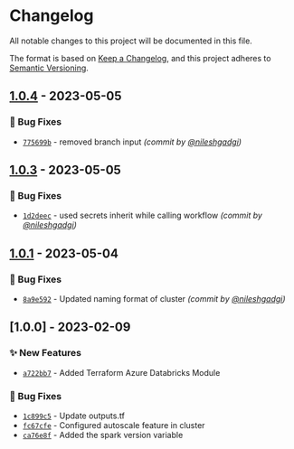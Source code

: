 # Changelog
All notable changes to this project will be documented in this file.

The format is based on [Keep a Changelog](https://keepachangelog.com/en/1.0.0/),
and this project adheres to [Semantic Versioning](https://semver.org/spec/v2.0.0.html).

## [1.0.4] - 2023-05-05
### :bug: Bug Fixes
- [`775699b`](https://github.com/clouddrove/test-caller/commit/775699b820bbc4450528a5c4635f0bc23ce5d8de) - removed branch input *(commit by [@nileshgadgi](https://github.com/nileshgadgi))*


## [1.0.3] - 2023-05-05
### :bug: Bug Fixes
- [`1d2deec`](https://github.com/clouddrove/test-caller/commit/1d2deec4a03a465d3e6cfa49cae98a509f13c7a3) - used secrets inherit while calling workflow *(commit by [@nileshgadgi](https://github.com/nileshgadgi))*


## [1.0.1] - 2023-05-04
### :bug: Bug Fixes
- [`8a9e592`](https://github.com/clouddrove/terraform-azure-databricks/commit/8a9e592b0e8b6c5acebcb8c4bc7b1eed46da9bf8) - Updated naming format of cluster *(commit by [@nileshgadgi](https://github.com/nileshgadgi))*


## [1.0.0] - 2023-02-09
### :sparkles: New Features
- [`a722bb7`](https://github.com/clouddrove/terraform-azure-databricks/commit/a722bb7e85699d8a643e1ec92dd2ea64f564e736) - Added Terraform Azure Databricks Module
### :bug: Bug Fixes
- [`1c899c5`](https://github.com/clouddrove/terraform-azure-databricks/commit/1c899c5b3c909499b180bffc20f8caf2ab2bb4ee) - Update outputs.tf
- [`fc67cfe`](https://github.com/clouddrove/terraform-azure-databricks/commit/fc67cfe1e96f5b602517829c9d3ef79570c826a2) - Configured autoscale feature in cluster
- [`ca76e8f`](https://github.com/clouddrove/terraform-azure-databricks/commit/ca76e8f7e454cfcbfd75b142624da1e35c0ff1d8) - Added the spark version variable

[1.0.1]: https://github.com/clouddrove/terraform-azure-databricks/compare/1.0.0...1.0.1
[1.0.3]: https://github.com/clouddrove/test-caller/compare/1.0.2...1.0.3
[1.0.4]: https://github.com/clouddrove/test-caller/compare/1.0.3...1.0.4